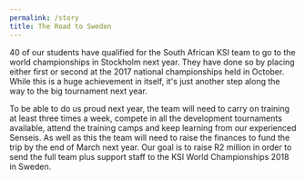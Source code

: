 ```yaml
---
permalink: /story
title: The Road to Sweden
---
```


40 of our students have qualified for the South African KSI team to go to the
world championships in Stockholm next year. They have done so by placing either
first or second at the 2017 national championships held in October. While this
is a huge achievement in itself, it's just another step along the way to the big
tournament next year.

To be able to do us proud next year, the team will need to carry on training at
least three times a week, compete in all the development tournaments available,
attend the training camps and keep learning from our experienced Senseis. As well
as this the team will need to raise the finances to fund the trip by the end of
March next year. Our goal is to raise R2 million in order to send the full team
plus support staff to the KSI World Championships 2018 in Sweden.
